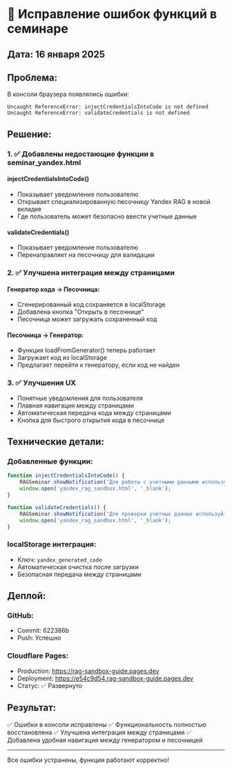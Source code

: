 # 🔧 Исправление ошибок функций в семинаре

## Дата: 16 января 2025

## Проблема:
В консоли браузера появлялись ошибки:
```
Uncaught ReferenceError: injectCredentialsIntoCode is not defined
Uncaught ReferenceError: validateCredentials is not defined
```

## Решение:

### 1. ✅ Добавлены недостающие функции в seminar_yandex.html

#### injectCredentialsIntoCode()
- Показывает уведомление пользователю
- Открывает специализированную песочницу Yandex RAG в новой вкладке
- Где пользователь может безопасно ввести учетные данные

#### validateCredentials()
- Показывает уведомление пользователю
- Перенаправляет на песочницу для валидации

### 2. ✅ Улучшена интеграция между страницами

#### Генератор кода → Песочница:
- Сгенерированный код сохраняется в localStorage
- Добавлена кнопка "Открыть в песочнице"
- Песочница может загружать сохраненный код

#### Песочница → Генератор:
- Функция loadFromGenerator() теперь работает
- Загружает код из localStorage
- Предлагает перейти к генератору, если код не найден

### 3. ✅ Улучшения UX

- Понятные уведомления для пользователя
- Плавная навигация между страницами
- Автоматическая передача кода между страницами
- Кнопка для быстрого открытия кода в песочнице

## Технические детали:

### Добавленные функции:
```javascript
function injectCredentialsIntoCode() {
    RAGSeminar.showNotification('Для работы с учетными данными используйте страницу "Песочница RAG"', 'info');
    window.open('yandex_rag_sandbox.html', '_blank');
}

function validateCredentials() {
    RAGSeminar.showNotification('Для проверки учетных данных используйте страницу "Песочница RAG"', 'info');
    window.open('yandex_rag_sandbox.html', '_blank');
}
```

### localStorage интеграция:
- Ключ: `yandex_generated_code`
- Автоматическая очистка после загрузки
- Безопасная передача между страницами

## Деплой:

### GitHub:
- Commit: 622386b
- Push: Успешно

### Cloudflare Pages:
- Production: https://rag-sandbox-guide.pages.dev
- Deployment: https://e54c9d54.rag-sandbox-guide.pages.dev
- Статус: ✅ Развернуто

## Результат:
✅ Ошибки в консоли исправлены
✅ Функциональность полностью восстановлена
✅ Улучшена интеграция между страницами
✅ Добавлена удобная навигация между генератором и песочницей

---
Все ошибки устранены, функции работают корректно!